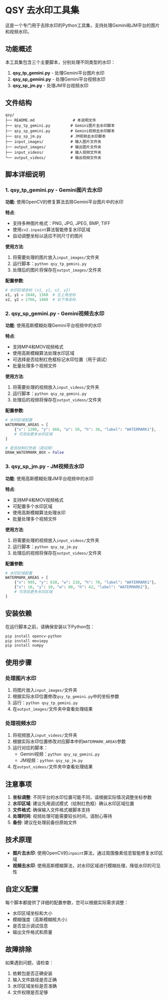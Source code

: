 # QSY 去水印工具集

这是一个专门用于去除水印的Python工具集，支持处理Gemini和JM平台的图片和视频水印。

## 功能概述

本工具集包含三个主要脚本，分别处理不同类型的水印：

1. **qsy_tp_gemini.py** - 处理Gemini平台图片水印
2. **qsy_sp_gemini.py** - 处理Gemini平台视频水印  
3. **qsy_sp_jm.py** - 处理JM平台视频水印

## 文件结构

```
qsy/
├── README.md                 # 本说明文件
├── qsy_tp_gemini.py         # Gemini图片去水印脚本
├── qsy_sp_gemini.py         # Gemini视频去水印脚本
├── qsy_sp_jm.py             # JM视频去水印脚本
├── input_images/            # 输入图片文件夹
├── output_images/           # 输出图片文件夹
├── input_videos/            # 输入视频文件夹
└── output_videos/           # 输出视频文件夹
```

## 脚本详细说明

### 1. qsy_tp_gemini.py - Gemini图片去水印

**功能**: 使用OpenCV的修复算法去除Gemini平台图片中的水印

**特点**:
- 支持多种图片格式：PNG, JPG, JPEG, BMP, TIFF
- 使用`cv2.inpaint`算法智能修复水印区域
- 自动调整坐标以适应不同尺寸的图片

**使用方法**:
1. 将需要处理的图片放入`input_images/`文件夹
2. 运行脚本：`python qsy_tp_gemini.py`
3. 处理后的图片将保存在`output_images/`文件夹

**配置参数**:
```python
# 水印区域坐标 (x1, y1, x2, y2)
x1, y1 = 2648, 1360  # 左上角坐标
x2, y2 = 2766, 1480  # 右下角坐标
```

### 2. qsy_sp_gemini.py - Gemini视频去水印

**功能**: 使用高斯模糊处理Gemini平台视频中的水印

**特点**:
- 支持MP4和MOV视频格式
- 使用高斯模糊算法处理水印区域
- 可选择是否绘制红色框标记水印位置（用于调试）
- 批量处理多个视频文件

**使用方法**:
1. 将需要处理的视频放入`input_videos/`文件夹
2. 运行脚本：`python qsy_sp_gemini.py`
3. 处理后的视频将保存在`output_videos/`文件夹

**配置参数**:
```python
# 水印区域配置
WATERMARK_AREAS = [
    {"x": 1200, "y": 660, "w": 50, "h": 36, "label": "WATERMARK1"},
    # 可添加更多水印区域
]

# 是否绘制红色框（调试用）
DRAW_WATERMARK_BOX = False
```

### 3. qsy_sp_jm.py - JM视频去水印

**功能**: 使用高斯模糊处理JM平台视频中的水印

**特点**:
- 支持MP4和MOV视频格式
- 可配置多个水印区域
- 使用高斯模糊算法处理水印
- 批量处理多个视频文件

**使用方法**:
1. 将需要处理的视频放入`input_videos/`文件夹
2. 运行脚本：`python qsy_sp_jm.py`
3. 处理后的视频将保存在`output_videos/`文件夹

**配置参数**:
```python
# 水印区域配置
WATERMARK_AREAS = [
    {"x": 995, "y": 610, "w": 218, "h": 78, "label": "WATERMARK1"},
    {"x": 10, "y": 10, "w": 80, "h": 42, "label": "WATERMARK2"},
    # 可添加更多水印区域
]
```

## 安装依赖

在运行脚本之前，请确保安装以下Python包：

```bash
pip install opencv-python
pip install moviepy
pip install numpy
```

## 使用步骤

### 处理图片水印
1. 将图片放入`input_images/`文件夹
2. 根据实际水印位置修改`qsy_tp_gemini.py`中的坐标参数
3. 运行：`python qsy_tp_gemini.py`
4. 在`output_images/`文件夹中查看处理结果

### 处理视频水印
1. 将视频放入`input_videos/`文件夹
2. 根据实际水印位置修改对应脚本中的`WATERMARK_AREAS`参数
3. 运行对应的脚本：
   - Gemini视频：`python qsy_sp_gemini.py`
   - JM视频：`python qsy_sp_jm.py`
4. 在`output_videos/`文件夹中查看处理结果

## 注意事项

1. **坐标调整**: 不同平台的水印位置可能不同，请根据实际情况调整坐标参数
2. **水印区域**: 建议先用调试模式（绘制红色框）确认水印区域位置
3. **文件格式**: 确保输入文件格式被脚本支持
4. **处理时间**: 视频处理可能需要较长时间，请耐心等待
5. **备份**: 建议在处理前备份原始文件

## 技术原理

- **图片去水印**: 使用OpenCV的`inpaint`算法，通过周围像素信息智能修复水印区域
- **视频去水印**: 使用高斯模糊算法，对水印区域进行模糊处理，降低水印的可见性

## 自定义配置

每个脚本都提供了详细的配置参数，您可以根据实际需求调整：

- 水印区域坐标和大小
- 模糊强度（高斯模糊核大小）
- 是否显示调试信息
- 输出文件格式和质量

## 故障排除

如果遇到问题，请检查：
1. 依赖包是否正确安装
2. 输入文件路径是否正确
3. 水印区域坐标是否准确
4. 文件权限是否足够
